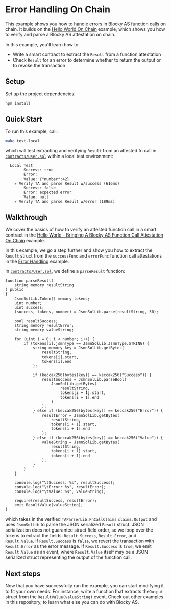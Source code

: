 # Error Handling On Chain

This example shows you how to handle errors in Blocky AS function calls on chain.
It builds on the [Hello World On Chain](../hello_world_on_chain) example,
which shows you how to verify and parse a Blocky AS attestation on chain.

In this example, you'll learn how to:

- Write a smart contract to extract the `Result` from a function attestation
- Check `Result` for an error to determine whether to return the output or to
revoke the transaction

## Setup

Set up the project dependencies:

```bash
npm install
```

## Quick Start

To run this example, call:

```bash
make test-local
```

which will test extracting and verifying `Result` from an attested fn call in
[`contracts/User.sol`](contracts/User.sol) 
within a local test environment:

```
  Local Test
        Success: true
        Error: 
        Value: {"number":42}
    ✔ Verify TA and parse Result w/success (616ms)
        Success: false
        Error: expected error
        Value: null
    ✔ Verify TA and parse Result w/error (189ms)
```

## Walkthrough

We cover the basics of how to verify an attested function call in a smart
contract in the
[Hello World - Bringing A Blocky AS Function Call Attestation On Chain](../../hello_world_on_chain)
example.

In this example, we go a step further and show you how to extract the `Result`
struct from the `successFunc` and `errorFunc` function call attestations in the
[Error Handling](../error_handling) example.

In [`contracts/User.sol`](contracts/User.sol), we define a `parseResult` function:

```solidity
function parseResult(
    string memory resultString
) public
{
    JsmnSolLib.Token[] memory tokens;
    uint number;
    uint success;
    (success, tokens, number) = JsmnSolLib.parse(resultString, 50);

    bool resultSuccess;
    string memory resultError;
    string memory valueString;

    for (uint i = 0; i < number; i++) {
        if (tokens[i].jsmnType == JsmnSolLib.JsmnType.STRING) {
            string memory key = JsmnSolLib.getBytes(
                resultString,
                tokens[i].start,
                tokens[i].end
            );

            if (keccak256(bytes(key)) == keccak256("Success")) {
                resultSuccess = JsmnSolLib.parseBool(
                    JsmnSolLib.getBytes(
                        resultString,
                        tokens[i + 1].start,
                        tokens[i + 1].end
                    )
                );
            } else if (keccak256(bytes(key)) == keccak256("Error")) {
                resultError = JsmnSolLib.getBytes(
                    resultString,
                    tokens[i + 1].start,
                    tokens[i + 1].end
                );
            } else if (keccak256(bytes(key)) == keccak256("Value")) {
                valueString = JsmnSolLib.getBytes(
                    resultString,
                    tokens[i + 1].start,
                    tokens[i + 1].end
                );
            }
        }
    }

    console.log("\tSuccess: %s", resultSuccess);
    console.log("\tError: %s", resultError);
    console.log("\tValue: %s", valueString);

    require(resultSuccess, resultError);
    emit ResultValue(valueString);
}
```

which takes in the verified `TAParserLib.FnCallClaims` `claims.Output` and uses
`JsmnSolLib` to parse the JSON serialized `Result` struct. JSON serialization
does not guarantee struct field order, so we loop over the tokens to extract the
fields: `Result.Success`, `Result.Error`, and `Result.Value`. If `Result.Success`
is `false`, we revert the transaction with `Result.Error` as the error message.
If `Result.Success` is `true`, we emit `Result.Value` as an event, where
`Result.Value` itself may be a JSON serialized struct representing the output
of the function call.

## Next steps

Now that you have successfully run the example, you can start modifying it to
fit your own needs. For instance, write a function that extracts the`Output`
struct from the `ResultValue(valueString)` event. Check out other examples in
this repository, to learn what else you can do with Blocky AS.
